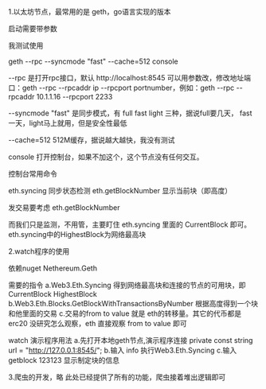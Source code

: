 1.以太坊节点，最常用的是 geth，go语言实现的版本

启动需要带参数

我测试使用

geth --rpc --syncmode "fast" --cache=512 console

--rpc 是打开rpc接口，默认 http://localhost:8545 可以用参数改，修改地址端口：geth --rpc --rpcaddr ip --rpcport portnumber，例如：geth --rpc --rpcaddr 10.1.1.16 --rpcport 2233

--syncmode "fast" 是同步模式，有 full fast light 三种，据说full要几天， fast 一天，light马上就用，但是安全性最低

--cache=512 512M缓存，据说越大越快，我没有测试

console 打开控制台，如果不加这个，这个节点没有任何交互。

控制台常用命令

eth.syncing 同步状态检测
eth.getBlockNumber 显示当前块（即高度）

发交易要考虑 eth.getBlockNumber

而我们只是监测，不用管，主要盯住 eth.syncing 里面的 CurrentBlock 即可。eth.syncing中的HighestBlock为网络最高块

2.watch程序的使用

依赖nuget Nethereum.Geth

需要的指令
a.Web3.Eth.Syncing 得到网络最高块和连接的节点的可用块，即CurrentBlock HighestBlock
b.Web3.Eth.Blocks.GetBlockWithTransactionsByNumber 根据高度得到一个块和他里面的交易
c.交易的from to value 就是 eth的转移量。其它的代币都是erc20 没研究怎么观察，eth 直接观察 from to value 即可

watch 演示程序用法
a.先打开本地geth节点,演示程序连接         private const string url = "http://127.0.0.1:8545/";
b.输入 info 执行Web3.Eth.Syncing
c.输入 getblock 123123 显示制定块的信息

3.爬虫的开发，略
此处已经提供了所有的功能，爬虫接着堆出逻辑即可
